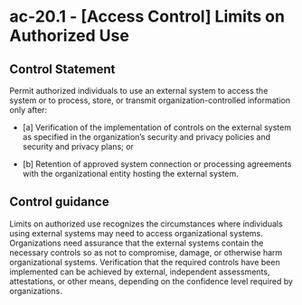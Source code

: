 # ac-20.1 - \[Access Control\] Limits on Authorized Use

## Control Statement

Permit authorized individuals to use an external system to access the system or to process, store, or transmit organization-controlled information only after:

- \[a\] Verification of the implementation of controls on the external system as specified in the organization’s security and privacy policies and security and privacy plans; or

- \[b\] Retention of approved system connection or processing agreements with the organizational entity hosting the external system.

## Control guidance

Limits on authorized use recognizes the circumstances where individuals using external systems may need to access organizational systems. Organizations need assurance that the external systems contain the necessary controls so as not to compromise, damage, or otherwise harm organizational systems. Verification that the required controls have been implemented can be achieved by external, independent assessments, attestations, or other means, depending on the confidence level required by organizations.
